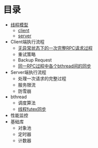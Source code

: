 # 目录
* [线程模型](docs/thread_model.md)
  * [client](docs/client.md)
  * [server](docs/server.md)
* Client端执行流程
  * [无异常状态下的一次完整RPC请求过程](docs/client_rpc_normal.md)
  * 重试策略
  * Backup Request
  * [同一RPC过程中各个bthread间的同步](docs/client_bthread_sync.md)
* Server端执行流程
  * 处理一次请求的完整过程
  * 服务限流
  * 防雪崩
* bthread 
  * 调度算法
  * [线程futex同步](docs/futex.md)
* 性能监控
* 基础库
  * 对象池
  * 定时器
  * 计数器
